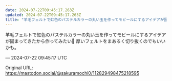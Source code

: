 ```yaml
---
date: 2024-07-22T09:45:17.263Z
updated: 2024-07-22T09:45:17.263Z
title: "羊毛フェルトで虹色のパステルカラーの丸い玉を作ってモビールにするアイデアが固まっ[...]"
---
```


<p>羊毛フェルトで虹色のパステルカラーの丸い玉を作ってモビールにするアイデアが固まってきたから作ってみたい🌈 厚いフェルトをまあるく切り抜くのでもいいかも。</p>

&mdash; 2024-07-22 09:45:17 UTC

Original URL: https://mastodon.social/@sakuramochi0/112829498475218595
